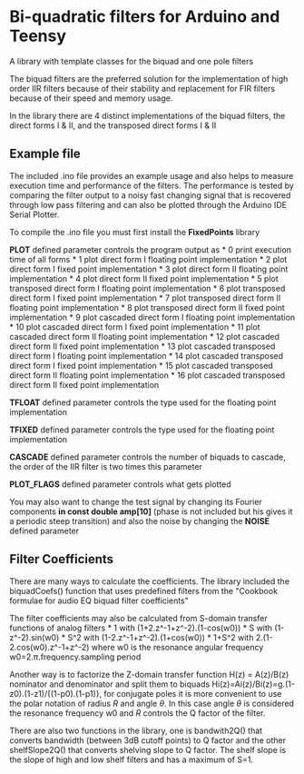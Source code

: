 # Bi-quadratic filters for Arduino and Teensy
A library with template classes for the biquad and one pole filters

The biquad filters are the preferred solution for the implementation of high order IIR filters because of their stability and replacement for FIR filters because of their speed and memory usage.

In the library there are 4 distinct implementations of the biquad filters, the direct forms I & II, and the transposed direct forms I & II   


## Example file
The included .ino file provides an example usage and also helps to measure execution time and performance of the filters. The performance is tested by comparing the filter output to a noisy fast changing signal that is recovered through low pass filtering and can also be plotted through the Arduino IDE Serial Plotter.

To compile the .ino file you must first install the **FixedPoints** library

**PLOT** defined parameter controls the program output as 
	* 0  print execution time of all forms
	* 1  plot direct form I floating point implementation
	* 2  plot direct form I fixed point implementation
	* 3  plot direct form II floating point implementation
	* 4  plot direct form II fixed point implementation
	* 5  plot transposed direct form I floating point implementation
	* 6  plot transposed direct form I fixed point implementation
	* 7  plot transposed direct form II floating point implementation
	* 8  plot transposed direct form II fixed point implementation
	* 9  plot cascaded direct form I floating point implementation
	* 10 plot cascaded direct form I fixed point implementation
	* 11 plot cascaded direct form II floating point implementation
	* 12 plot cascaded direct form II fixed point implementation
	* 13 plot cascaded transposed direct form I floating point implementation
	* 14 plot cascaded transposed direct form I fixed point implementation
	* 15 plot cascaded transposed direct form II floating point implementation
	* 16 plot cascaded transposed direct form II fixed point implementation

**TFLOAT** defined parameter controls the type used for the floating point implementation

**TFIXED** defined parameter controls the type used for the floating point implementation

**CASCADE** defined parameter controls the number of biquads to cascade, the order of the IIR filter is two times this parameter

**PLOT_FLAGS** defined parameter controls what gets plotted

You may also want to change the test signal by changing its Fourier components **in const double amp\[10]** (phase is not included but his gives it a periodic steep transition) and also the noise by changing the **NOISE** defined parameter

## Filter Coefficients
There are many ways to calculate the coefficients. The library included the biquadCoefs() function that uses predefined filters from  the "Cookbook formulae for audio EQ biquad filter coefficients"

The filter coefficients may also be calculated from S-domain transfer functions of analog filters 
	* 1 with    (1+2.z^-1+z^-2).(1-cos(w0))
	* S with    (1-z^-2).sin(w0)
	* S^2 with  (1-2.z^-1+z^-2).(1+cos(w0))
	* 1+S^2 with 2.(1-2.cos(w0).z^-1+z^-2)
where w0 is the resonance angular frequency w0=2.π.frequency.sampling period  

Another way is to factorize the Z-domain transfer function H(z) = A(z)/B(z) nominator and denominator and split them to biquads Hi(z)=Ai(z)/Bi(z)=g.(1-z0).(1-z1)/{(1-p0).(1-p1)}, for conjugate poles it is more convenient to use the polar notation of radius *R* and angle *θ*. In this case angle *θ* is considered the resonance frequency w0 and *R* controls the Q factor of the filter.

There are also two functions in the library, one is bandwith2Q() that converts bandwidth (between 3dB cutoff points) to Q factor and the other shelfSlope2Q() that converts shelving slope to Q factor. The shelf slope is the slope of high and low shelf filters and has a maximum of S=1. 
